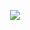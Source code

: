 <p align="center">
  <img src = https://github-readme-stats.vercel.app/api?username=ysogg&theme=gruvbox_light></img>
</p>
